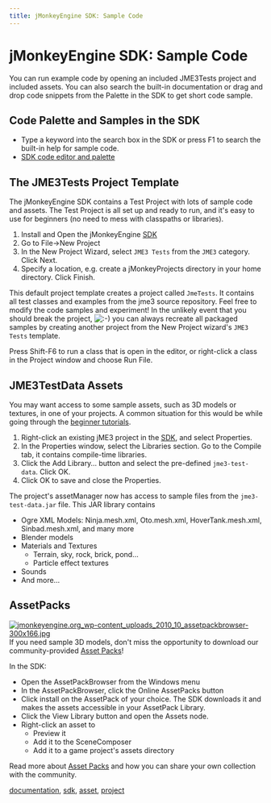 ```yaml
---
title: jMonkeyEngine SDK: Sample Code
---
```

<h1 class="sectionedit1" id="jmonkeyengine_sdksample_code">jMonkeyEngine SDK: Sample Code</h1>
<div class="level1">

<p>
You can run example code by opening an included JME3Tests project and included assets. You can also search the built-in documentation or drag and drop code snippets from the Palette in the SDK to get short code sample.
</p>

</div>
<!-- EDIT1 SECTION "jMonkeyEngine SDK: Sample Code" [1-266] -->
<h2 class="sectionedit2" id="code_palette_and_samples_in_the_sdk">Code Palette and Samples in the SDK</h2>
<div class="level2">
<ul>
<li class="level1"><div class="li"> Type a keyword into the search box in the SDK or press F1 to search the built-in help for sample code.</div>
</li>
<li class="level1"><div class="li"> <a href="/sdk/code_editor.html" class="wikilink1" title="sdk:code_editor">SDK code editor and palette</a></div>
</li>
</ul>

</div>
<!-- EDIT2 SECTION "Code Palette and Samples in the SDK" [267-477] -->
<h2 class="sectionedit3" id="the_jme3tests_project_template">The JME3Tests Project Template</h2>
<div class="level2">

<p>
The jMonkeyEngine SDK contains a Test Project with lots of sample code and assets. The Test Project is all set up and ready to run, and it's easy to use for beginners (no need to mess with classpaths or libraries).
</p>
<ol>
<li class="level1"><div class="li"> Install and Open the jMonkeyEngine <a href="/doku.php/sdk:sdk" class="wikilink2" title="sdk:sdk" rel="nofollow">SDK</a></div>
</li>
<li class="level1"><div class="li"> Go to File→New Project</div>
</li>
<li class="level1"><div class="li"> In the New Project Wizard, select <code>JME3 Tests</code> from the <code>JME3</code> category. Click Next.</div>
</li>
<li class="level1"><div class="li"> Specify a location, e.g. create a jMonkeyProjects directory in your home directory. Click Finish.</div>
</li>
</ol>

<p>
This default project template creates a project called <code>JmeTests</code>. It contains all test classes and examples from the jme3 source repository. Feel free to modify the code samples and experiment! In the unlikely event that you should break the project, <img src="/lib/images/smileys/icon_smile.gif" class="icon" alt=":-)" /> you can always recreate all packaged samples by creating another project from the New Project wizard's <code>JME3 Tests</code> template.
</p>

<p>
</p><p></p><div class="noteimportant">Press Shift-F6 to run a class that is open in the editor, or right-click a class in the Project window and choose Run File. 
</div>


</div>
<!-- EDIT3 SECTION "The JME3Tests Project Template" [478-1544] -->
<h2 class="sectionedit4" id="jme3testdata_assets">JME3TestData Assets</h2>
<div class="level2">

<p>
You may want access to some sample assets, such as 3D models or textures, in one of your projects. A common situation for this would be while going through the <a href="/jme3/beginner.html" class="wikilink1" title="jme3:beginner">beginner tutorials</a>.
</p>
<ol>
<li class="level1"><div class="li"> Right-click an existing jME3 project in the <a href="/doku.php/sdk:sdk" class="wikilink2" title="sdk:sdk" rel="nofollow">SDK</a>, and select Properties.</div>
</li>
<li class="level1"><div class="li"> In the Properties window, select the Libraries section. Go to the Compile tab, it contains compile-time libraries.</div>
</li>
<li class="level1"><div class="li"> Click the Add Library… button and select the pre-defined <code>jme3-test-data</code>. Click OK.</div>
</li>
<li class="level1"><div class="li"> Click OK to save and close the Properties.</div>
</li>
</ol>

<p>
The project's assetManager now has access to sample files from the <code>jme3-test-data.jar</code> file. This JAR library contains
</p>
<ul>
<li class="level1"><div class="li"> Ogre XML Models: Ninja.mesh.xml, Oto.mesh.xml, HoverTank.mesh.xml, Sinbad.mesh.xml, and many more</div>
</li>
<li class="level1"><div class="li"> Blender models</div>
</li>
<li class="level1"><div class="li"> Materials and Textures</div>
<ul>
<li class="level2"><div class="li"> Terrain, sky, rock, brick, pond…</div>
</li>
<li class="level2"><div class="li"> Particle effect textures</div>
</li>
</ul>
</li>
<li class="level1"><div class="li"> Sounds</div>
</li>
<li class="level1"><div class="li"> And more…</div>
</li>
</ul>

</div>
<!-- EDIT4 SECTION "JME3TestData Assets" [1545-2486] -->
<h2 class="sectionedit5" id="assetpacks">AssetPacks</h2>
<div class="level2">

<p>
<a href="/resources/fetch.php" class="media" title="http://jmonkeyengine.org/wp-content/uploads/2010/10/assetpackbrowser-300x166.jpg"><img src="/resources/fetch.php" class="mediaright" title="jmonkeyengine.org_wp-content_uploads_2010_10_assetpackbrowser-300x166.jpg" alt="jmonkeyengine.org_wp-content_uploads_2010_10_assetpackbrowser-300x166.jpg" /></a>
If you need sample 3D models, don't miss the opportunity to download our community-provided <a href="/sdk/asset_packs.html" class="wikilink1" title="sdk:asset_packs">Asset Packs</a>!
</p>

<p>
In the SDK:
</p>
<ul>
<li class="level1"><div class="li"> Open the AssetPackBrowser from the Windows menu</div>
</li>
<li class="level1"><div class="li"> In the AssetPackBrowser, click the Online AssetPacks button</div>
</li>
<li class="level1"><div class="li"> Click install on the AssetPack of your choice. The SDK downloads it and makes the assets accessible in your AssetPack Library.</div>
</li>
<li class="level1"><div class="li"> Click the View Library button and open the Assets node. </div>
</li>
<li class="level1"><div class="li"> Right-click an asset to</div>
<ul>
<li class="level2"><div class="li"> Preview it</div>
</li>
<li class="level2"><div class="li"> Add it to the SceneComposer</div>
</li>
<li class="level2"><div class="li"> Add it to a game project's assets directory </div>
</li>
</ul>
</li>
</ul>

<p>
Read more about <a href="/sdk/asset_packs.html" class="wikilink1" title="sdk:asset_packs">Asset Packs</a> and how you can share your own collection with the community.
</p>
<div class="tags"><span>
	<a href="/tag/documentation.html" class="wikilink1" title="tag:documentation" rel="tag">documentation</a>,
	<a href="/tag/sdk.html" class="wikilink1" title="tag:sdk" rel="tag">sdk</a>,
	<a href="/tag/asset.html" class="wikilink1" title="tag:asset" rel="tag">asset</a>,
	<a href="/tag/project.html" class="wikilink1" title="tag:project" rel="tag">project</a>
</span></div>

</div>
<!-- EDIT5 SECTION "AssetPacks" [2487-] -->
